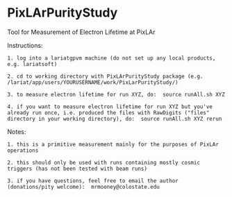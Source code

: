 # PixLArPurityStudy
Tool for Measurement of Electron Lifetime at PixLAr

  Instructions:
  
    1. log into a lariatgpvm machine (do not set up any local products, e.g. lariatsoft)
    
    2. cd to working directory with PixLArPurityStudy package (e.g. /lariat/app/users/YOURUSERNAME/work/PixLarPurityStudy/)
    
    3. to measure electron lifetime for run XYZ, do:  source runAll.sh XYZ
    
    4. if you want to measure electron lifetime for run XYZ but you've already run once, i.e. produced the files with RawDigits ("files" directory in your working directory), do:  source runAll.sh XYZ rerun
    
  
  Notes:
  
    1. this is a primitive measurement mainly for the purposes of PixLAr operations
    
    2. this should only be used with runs containing mostly cosmic triggers (has not been tested with beam runs)
    
    3. if you have questions, feel free to email the author (donations/pity welcome):  mrmooney@colostate.edu
